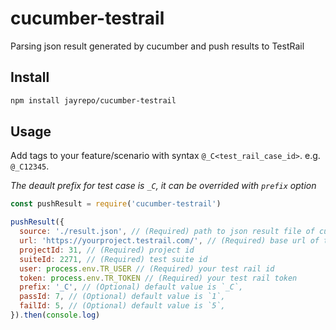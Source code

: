 # cucumber-testrail

Parsing json result generated by cucumber and push results to TestRail
## Install
```bash
npm install jayrepo/cucumber-testrail
```
## Usage
Add tags to your feature/scenario with syntax `@_C<test_rail_case_id>`. e.g. `@_C12345`.

_The deault prefix for test case is `_C`, it can be overrided with `prefix` option_

```javascript
const pushResult = require('cucumber-testrail')

pushResult({
  source: './result.json', // (Required) path to json result file of cucumber
  url: 'https://yourproject.testrail.com/', // (Required) base url of testrail
  projectId: 31, // (Required) project id
  suiteId: 2271, // (Required) test suite id
  user: process.env.TR_USER // (Required) your test rail id
  token: process.env.TR_TOKEN // (Required) your test rail token
  prefix: '_C', // (Optional) default value is `_C`, 
  passId: 7, // (Optional) default value is `1`, 
  failId: 5, // (Optional) default value is `5`, 
}).then(console.log)

```
